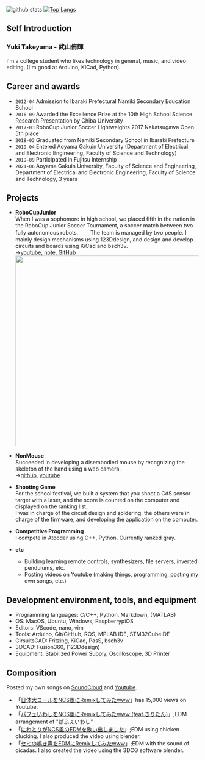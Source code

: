 <!--
### Hi there 👋


**takeyamayuki/takeyamayuki** is a ✨ _special_ ✨ repository because its `README.md` (this file) appears on your GitHub profile.

Here are some ideas to get you started:

- 🔭 I’m currently working on ...
- 🌱 I’m currently learning ...
- 👯 I’m looking to collaborate on ...
- 🤔 I’m looking for help with ...
- 💬 Ask me about ...
- 📫 How to reach me: ...
- 😄 Pronouns: ...
- ⚡ Fun fact: ...
-->
![github stats](https://github-readme-stats.vercel.app/api?username=takeyamayuki)
[![Top Langs](https://github-readme-stats.vercel.app/api/top-langs/?username=takeyamayuki)](https://github.com/anuraghazra/github-readme-stats)  

## Self Introduction
### Yuki Takeyama - 武山侑輝   
I'm a college student who likes technology in general, music, and video editing. (I'm good at Arduino, KiCad, Python).

## Career and awards
* `2012-04` Admission to Ibaraki Prefectural Namiki Secondary Education School
* `2016-09` Awarded the Excellence Prize at the 10th High School Science Research Presentation by Chiba University 
* `2017-03` RoboCup Junior Soccer Lightweights 2017 Nakatsugawa Open 5th place  
* `2018-03` Graduated from Namiki Secondary School in Ibaraki Prefecture  
* `2019-04` Entered Aoyama Gakuin University (Department of Electrical and Electronic Engineering, Faculty of Science and Technology)
* `2019-09` Participated in Fujitsu internship   
* `2021-06` Aoyama Gakuin University, Faculty of Science and Engineering, Department of Electrical and Electronic Engineering, Faculty of Science and Technology, 3 years    

## Projects
* **RoboCupJunior**    
When I was a sophomore in high school, we placed fifth in the nation in the RoboCup Junior Soccer Tournament, a soccer match between two fully autonomous robots.　　 The team is managed by two people. I mainly design mechanisms using 123Ddesign, and design and develop circuits and boards using KiCad and bsch3v.  
→[youtube](https://www.youtube.com/playlist?list=PLkEBRGnKNUILFJv4zKvQkQi69NoT-_FYg), [note](https://note.com/spinach_egg/n/n5938fe6f424b), [GitHub](https://github.com/takeyamayuki/RCJ_Japan_Soccer2017_PCB)  
  <img src="https://user-images.githubusercontent.com/22733958/126577854-11db00ce-e076-48a0-ace8-57b6481a140b.JPG" width="500">
<!--　![0894](https://user-images.githubusercontent.com/22733958/126577854-11db00ce-e076-48a0-ace8-57b6481a140b.JPG)-->


* **NonMouse**    
Succeeded in developing a disembodied mouse by recognizing the skeleton of the hand using a web camera.  
→[github](https://github.com/takeyamayuki/NonMouse2), [youtube](https://youtu.be/ufvOJUTCF8M)  


* **Shooting Game**  
For the school festival, we built a system that you shoot a CdS sensor target with a laser, and the score is counted on the computer and displayed on the ranking list.  
I was in charge of the circuit design and soldering, the others were in charge of the firmware, and developing the application on the computer.  


* **Competitive Programming**  
I compete in Atcoder using C++, Python. Currently ranked gray.  

* **etc**
  * Building learning remote controls, synthesizers, file servers, inverted pendulums, etc.  
  * Posting videos on Youtube (making things, programming, posting my own songs, etc.)

## Development environment, tools, and equipment
* Programming languages: C/C++, Python, Markdown, (MATLAB)  
* OS: MacOS, Ubuntu, Windows, RaspberrypiOS  
* Editors: VScode, nano, vim  
* Tools: Arduino, Git/GitHub, ROS, MPLAB IDE, STM32CubeIDE  
* CirsuitsCAD: Fritzing, KiCad, PasS, bsch3v  
* 3DCAD: Fusion360, (123Ddesign)      
* Equipment: Stabilized Power Supply, Oscilloscope, 3D Printer


## Composition
Posted my own songs on [SoundCloud](https://soundcloud.com/takeyamadesu) and [Youtube](https://www.youtube.com/channel/UC2Ijyce-DOkMKqagTPDZleg).  
* 「[日体大コールをNCS風にRemixしてみたwww](https://www.youtube.com/watch?v=4RMUM_g9-A8)」has 15,000 views on Youtube.  
* 「[パフェいわしをNCS風にRemixしてみたwww (feat.きりたん)](https://youtu.be/u1lYUsXILzE)」;EDM arrangement of "ぱふぇいわし"
* 「[にわとりがNCS風のEDMを歌い出しました](https://youtu.be/6ET-LOTNuJA)」;EDM using chicken clucking. I also produced the video using blender.
* 「[セミの鳴き声をEDMにRemixしてみたwww](https://youtu.be/ZytECgMGO9s)」;EDM with the sound of cicadas. I also created the video using the 3DCG software blender.



